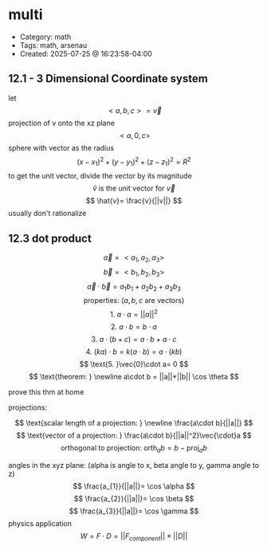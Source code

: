 multi
=====
- Category: math
- Tags: math, arsenau
- Created: 2025-07-25 @ 16:23:58-04:00

12.1 - 3 Dimensional Coordinate system
---

let 
$$
<a,b,c> = \vec{v}
$$
projection of v onto the xz plane 
$$
<a,0,c>
$$
sphere with vector as the radius
$$
(x-x_{1})^2 +(y-y_{1})^2+(z-z_{1})^2 = R^2
$$
to get the unit vector, divide the vector by its magnitude
$$
\hat{v} \text{ is the unit vector for } \vec{v}
$$
$$
\hat{v}= \frac{v}{||v||}
$$
usually don't rationalize

12.3 dot product
---

$$
\vec{a} = <a_{1},a_{2},a_{3}>
$$
$$
\vec{b} = <b_{1},b_{2},b_{3}>
$$
$$
\vec{a}\cdot    \vec{b} = a_{1}b_{1}+a_{2}b_{2}+a_{3}b_{3}
$$
$$
\text{properties: (} a,b,c \text{ are vectors)}
$$
$$
\text{1. } a\cdot a = ||a||^2
$$
$$
\text{2. }a\cdot b = b\cdot a
$$
$$
\text{3. } a\cdot (b+c)= a\cdot b + a \cdot c
$$
$$
\text{4. }(ka)\cdot b=k(a\cdot b)=a\cdot(kb)
$$
$$
\text{5. }\vec{0}\cdot a= 0
$$
$$
\text{theorem: }
\newline a\cdot b = ||a||*||b|| \cos \theta
$$

prove this thm at home


projections:

$$
\text{scalar length of a projection: } \newline \frac{a\cdot b}{||a||}
$$
$$
\text{vector of a projection: } \frac{a\cdot b}{||a||^2}\vec{\cdot}a
$$
$$
\text{orthogonal to projection: } \text{orth}_{a}b =b-\text{proj}_{a}b
$$


angles in the xyz plane: (alpha is angle to x, beta angle to y, gamma angle to z)
$$
\frac{a_{1}}{||a||}= \cos \alpha
$$
$$
\frac{a_{2}}{||a||}= \cos \beta
$$
$$
\frac{a_{3}}{||a||}= \cos \gamma
$$
physics application 
$$
W = F\cdot D = ||F_{component}||\times||D||
$$